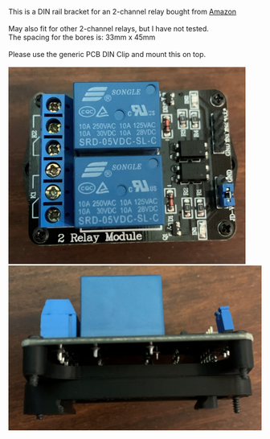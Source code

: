 This is a DIN rail bracket for an 2-channel relay bought from [Amazon](https://www.amazon.de/-/en/gp/product/B00PIMRGN4/)<br>
<br>
May also fit for other 2-channel relays, but I have not tested.<br>
The spacing for the bores is: 33mm x 45mm<br>
<br>
Please use the generic PCB DIN Clip and mount this on top.<br>
<br>
![relay_bracket1](./relay_bracket_1.jpg)
![relay_bracket2](./relay_bracket_2.jpg)
